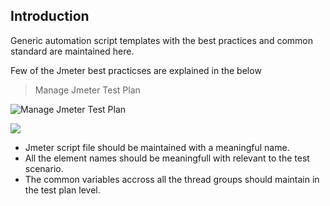## Introduction
Generic automation script templates with the best practices and common standard are maintained here.

Few of the Jmeter best practicses are explained in the below

>Manage Jmeter Test Plan

![Manage Jmeter Test Plan](https://github.com/wso2-incubator/solution-test-toolkit/blob/master/screenshots/5.png)

![](https://github.com/wso2-incubator/solution-test-toolkit/blob/master/screenshots/4.png)

- Jmeter script file should be maintained with a meaningful name.
- All the element names should be meaningfull with relevant to the test scenario.
- The common variables accross all the thread groups should maintain in the test plan level.
